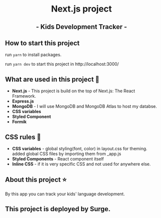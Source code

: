 <h1 align="center">
  Next.js project
</h1>
<h2 align="center">
  - Kids Development Tracker -
</h2>

## How to start this project

run `yarn` to install packages.

run `yarn dev` to start this project in http://localhost:3000/

## What are used in this project :game_die:

- **Next.js** - This project is build on the top of Next.js: The React Framework.
- **Express.js**
- **MongoDB** - I will use MongoDB and MongoDB Atlas to host my databse.
- **CSS variables**
- **Styled Component**
- **Formik**

## CSS rules :bouquet:

- **CSS variables** - global styling(font, color) in layout.css for theming. added global CSS files by importing them from \_app.js
- **Styled Components** - React component itself
- **Inline CSS** - if it is very specific CSS and not used for anywhere else.

## About this project :star:

By this app you can track your kids' language development.

## This project is deployed by Surge.
